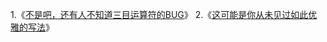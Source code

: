 1.《[不是吧，还有人不知道三目运算符的BUG](https://juejin.im/post/6872738517798584328)》
2.《[这可能是你从未见过如此优雅的写法](https://juejin.im/post/6875124307605864461)》
